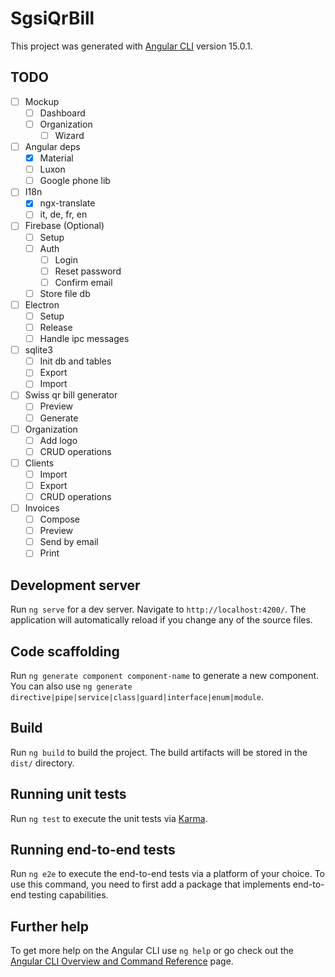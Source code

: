 # SgsiQrBill

This project was generated with [Angular CLI](https://github.com/angular/angular-cli) version 15.0.1.

## TODO

- [ ] Mockup
  - [ ] Dashboard
  - [ ] Organization
    - [ ] Wizard
- [ ] Angular deps
  - [X] Material
  - [ ] Luxon
  - [ ] Google phone lib
- [ ] I18n
  - [X] ngx-translate
  - [ ] it, de, fr, en
- [ ] Firebase (Optional)
  - [ ] Setup
  - [ ] Auth
    -  [ ] Login
    -  [ ] Reset password
    -  [ ] Confirm email
  - [ ] Store file db
- [ ] Electron
  - [ ] Setup
  - [ ] Release
  - [ ] Handle ipc messages
- [ ] sqlite3
  - [ ] Init db and tables
  - [ ] Export
  - [ ] Import
- [ ] Swiss qr bill generator
  - [ ] Preview
  - [ ] Generate
- [ ] Organization
  - [ ] Add logo
  - [ ] CRUD operations
- [ ] Clients
  - [ ] Import
  - [ ] Export
  - [ ] CRUD operations
- [ ] Invoices
  - [ ] Compose
  - [ ] Preview
  - [ ] Send by email
  - [ ] Print

## Development server

Run `ng serve` for a dev server. Navigate to `http://localhost:4200/`. The application will automatically reload if you
change any of the source files.

## Code scaffolding

Run `ng generate component component-name` to generate a new component. You can also
use `ng generate directive|pipe|service|class|guard|interface|enum|module`.

## Build

Run `ng build` to build the project. The build artifacts will be stored in the `dist/` directory.

## Running unit tests

Run `ng test` to execute the unit tests via [Karma](https://karma-runner.github.io).

## Running end-to-end tests

Run `ng e2e` to execute the end-to-end tests via a platform of your choice. To use this command, you need to first add a package that implements end-to-end testing capabilities.

## Further help

To get more help on the Angular CLI use `ng help` or go check out the [Angular CLI Overview and Command Reference](https://angular.io/cli) page.
